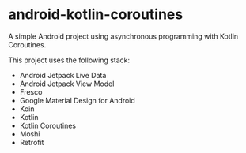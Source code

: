 # android-kotlin-coroutines

A simple Android project using asynchronous programming with Kotlin Coroutines.

This project uses the following stack:

- Android Jetpack Live Data
- Android Jetpack View Model
- Fresco
- Google Material Design for Android
- Koin
- Kotlin
- Kotlin Coroutines
- Moshi
- Retrofit